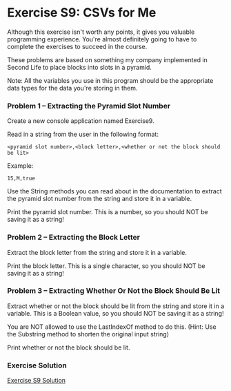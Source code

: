 # Exercise S9: CSVs for Me

Although this exercise isn't worth any points, it gives you valuable programming experience. You're almost definitely going to have to complete the exercises to succeed in the course.

These problems are based on something my company implemented in Second Life to place blocks into slots in a pyramid.

Note: All the variables you use in this program should be the appropriate data types for the data you're storing in them. 

### Problem 1 – Extracting the Pyramid Slot Number

Create a new console application named Exercise9.

Read in a string from the user in the following format:
```
<pyramid slot number>,<block letter>,<whether or not the block should be lit>
```
Example:
```
15,M,true
```
Use the String methods you can read about in the documentation to extract the pyramid slot number from the string and store it in a variable.

Print the pyramid slot number. This is a number, so you should NOT be saving it as a string!

### Problem 2 – Extracting the Block Letter

Extract the block letter from the string and store it in a variable.

Print the block letter. This is a single character, so you should NOT be saving it as a string!

### Problem 3 – Extracting Whether Or Not the Block Should Be Lit

Extract whether or not the block should be lit from the string and store it in a variable. This is a Boolean value, so you should NOT be saving it as a string!

You are NOT allowed to use the LastIndexOf method to do this. (Hint: Use the Substring method to shorten the original input string)

Print whether or not the block should be lit.

### Exercise Solution

[Exercise S9 Solution](https://d3c33hcgiwev3.cloudfront.net/MNnkKeRXTcGZ5CnkV03BLQ_3db15c5caf2c4c89b141ceecf0037cf1_5-5-Exercise-S9-Solution.zip?Expires=1643155200&Signature=b1RP8Ge0qE3EJxjTOpWDlXzT4Nl740E3NVl~JGxqdp7kip-FQ5CBBE7gTrQX3KGI8q05sJSj~9jEHYfvavG7T-rpr5z7z6Q-xMzldsQ3USfjdAFUDZFVXB~7JBCRazNJ7iDlHbDMj3NA-Siimr75QOFmPtb2xIYlVye~-L91PqE_&Key-Pair-Id=APKAJLTNE6QMUY6HBC5A)
